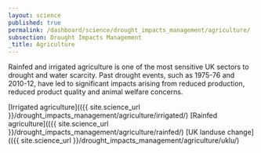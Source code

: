 ```yaml
---
layout: science
published: true
permalink: /dashboard/science/drought_impacts_management/agriculture/
subsection: Drought Impacts Management
_title: Agriculture
---
```

Rainfed and irrigated agriculture is one of the most sensitive UK sectors to drought and water scarcity. Past drought events, such as 1975-76 and 2010-12, have led to significant impacts arising from reduced production, reduced product quality and animal welfare concerns.

[Irrigated agriculture](({{ site.science_url }}/drought_impacts_management/agriculture/irrigated/)
[Rainfed agriculture](({{ site.science_url }}/drought_impacts_management/agriculture/rainfed/)
[UK landuse change](({{ site.science_url }}/drought_impacts_management/agriculture/uklu/)
